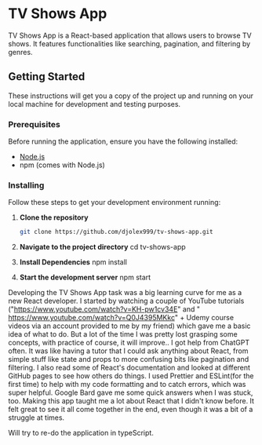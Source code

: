 # TV Shows App

TV Shows App is a React-based application that allows users to browse TV shows. It features functionalities like searching, pagination, and filtering by genres.

## Getting Started

These instructions will get you a copy of the project up and running on your local machine for development and testing purposes.

### Prerequisites

Before running the application, ensure you have the following installed:
- [Node.js](https://nodejs.org/)
- npm (comes with Node.js)

### Installing

Follow these steps to get your development environment running:

1. **Clone the repository**

   ```bash
   git clone https://github.com/djolex999/tv-shows-app.git


2. **Navigate to the project directory**
    cd tv-shows-app

3. **Install Dependencies**
    npm install
4. **Start the development server**
    npm start


Developing the TV Shows App task was a big learning curve for me as a new React developer. I started by watching a couple of YouTube tutorials ("https://www.youtube.com/watch?v=KH-pw1cv34E" and " https://www.youtube.com/watch?v=Q0J4395MKkc" + Udemy course videos via an account provided to me by my friend) which gave me a basic idea of what to do. But a lot of the time I was pretty lost grasping some concepts, with practice of course, it will improve..
I got help from ChatGPT often. It was like having a tutor that I could ask anything about React, from simple stuff like state and props to more confusing bits like pagination and filtering. I also read some of React's documentation and looked at different GitHub pages to see how others do things.
I used Prettier and ESLint(for the first time) to help with my code formatting and to catch errors, which was super helpful. Google Bard gave me some quick answers when I was stuck, too.
Making this app taught me a lot about React that I didn't know before. It felt great to see it all come together in the end, even though it was a bit of a struggle at times.


Will try to re-do the application in typeScript. 